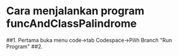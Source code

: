 # Cara menjalankan program funcAndClassPalindrome
##1. Pertama buka menu code->tab Codespace->Pilih Branch "Run Program"
##2. 

